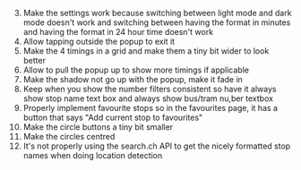 <!-- 1. Remove the times page properly and fix any things that might refer to it -->
<!-- 2. Use the arrets.csv filtering and checking like the js code has(JS code is in website.js) -->
3. Make the settings work because switching between light mode and dark mode doesn't work and switching between having the format in minutes and having the format in 24 hour time doesn't work
4. Allow tapping outside the popup to exit it
5. Make the 4 timings in a grid and make them a tiny bit wider to look better
6. Allow to pull the popup up to show more timings if applicable
7. Make the shadow not go up with the popup, make it fade in
8. Keep when you show the number filters consistent so have it always show stop name text box and always show bus/tram nu,ber textbox
9. Properly implement favourite stops so in the favourites page, it has a button that says "Add current stop to favourites"
10. Make the circle buttons a tiny bit smaller
11. Make the circles centred
12. It's not properly using the search.ch API to get the nicely formatted stop names when doing location detection